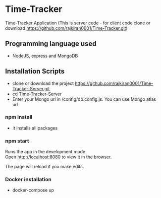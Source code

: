 # Time-Tracker

Time-Tracker Application (This is server code - for client code clone or download https://github.com/rajkiran0001/Time-Tracker.git)

## Programming language used

- NodeJS, express and MongoDB

## Installation Scripts

- clone or download the project https://github.com/rajkiran0001/Time-Tracker-Server.git
- cd Time-Tracker-Server
- Enter your Mongo url in /config/db.config.js. You can use Mongo atlas url

### npm install

- It installs all packages

### npm start

Runs the app in the development mode.<br />
Open [http://localhost:8080](http://localhost:8080) to view it in the browser.

The page will reload if you make edits.<br />

### Docker installation

- docker-compose up
